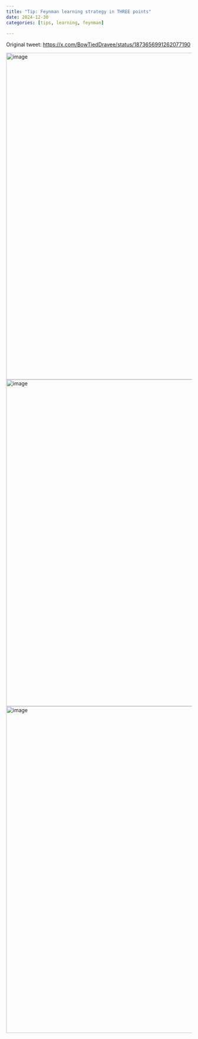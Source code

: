 ```yaml
---
title: "Tip: Feynman learning strategy in THREE points"
date: 2024-12-30
categories: [tips, learning, feynman]

---
```


Original tweet: https://x.com/BowTiedDravee/status/1873656991262077190

<img width="883" alt="image" src="https://github.com/user-attachments/assets/a4c9b435-4e2e-4c72-9ff9-adf7b9320c55" />

<img width="883" alt="image" src="https://github.com/user-attachments/assets/fc8bbe6d-f23c-4306-9940-e3cd70d3b45f" />

<img width="883" alt="image" src="https://github.com/user-attachments/assets/120c6f3b-21da-4075-a620-f0e7798c181f" />
